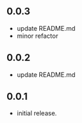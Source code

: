 ## 0.0.3
* update README.md
* minor refactor
## 0.0.2
* update README.md
## 0.0.1
* initial release.
